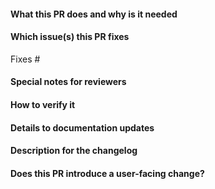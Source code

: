 <!--
Please make sure you've read and understood our contributing guidelines;
https://github.com/ovn-org/ovn-kubernetes/blob/master/CONTRIBUTING.md

** Make sure all your commits include a signature generated with `git commit -s` **

All changes must adhere to this template to make it easy for reviewers
and preserve rationale/history behind every change
-->

#### What this PR does and why is it needed
<!--
A summary of the changes within this pull request and some context
as to why they were made
-->

#### Which issue(s) this PR fixes
<!--
*Automatically closes linked issue when PR is merged.
Usage: `Fixes #<issue number>`, or `Fixes (paste link of issue)`.
_If PR is about `failing-tests or flakes`, please post the related issues/tests in a comment and do not use `Fixes`_*
-->
Fixes #

#### Special notes for reviewers
<!--
What exactly did you change - you may also defer to information
contained in commit messages. At a bare minimum it's worth highlighting
which areas of the code were changed as it's easier to assign reviewers
-->

#### How to verify it
<!--
Did you include unit tests? or end-to-end tests?
How can I manually verify that this patch achieves its objective
-->

#### Details to documentation updates
<!--
Did you include good docs that explain to our end users/developers/contributors
how your code works?
-->


#### Description for the changelog
<!--
Write a short (one line) summary that describes the changes in this
pull request for inclusion in the changelog:
-->

#### Does this PR introduce a user-facing change?
<!--
If no, just write "NONE" in the release-note block below.
If yes, a release note is required:
Enter your extended release note in the block below. If the PR requires additional action from users switching to the new release, include the string "action required".

For more information on release notes see: TBD
-->
```release-note

```
